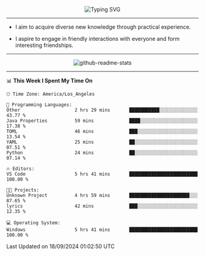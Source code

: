 <p align="center">
  <img src="https://readme-typing-svg.demolab.com?font=Fira+Code&weight=500&size=32&duration=2500&pause=1600&center=true&vCenter=true&random=false&width=1024&height=64&lines=Hi+there+%F0%9F%91%8B;I'm+delighted+you+could+make+it+here+%F0%9F%8E%89;I'm+Harry%2C+a+college+student+still+finding+my+way" alt="Typing SVG" />
</p>


---


- I aim to acquire diverse new knowledge through practical experience.

- I aspire to engage in friendly interactions with everyone and form interesting friendships.


---


<p align="center">
  <img src="https://github-readme-stats.vercel.app/api?username=Harry-Jing&show_icons=true" alt="github-readme-stats"/>
</p>


---

<!--START_SECTION:waka-->
📊 **This Week I Spent My Time On** 

```text
🕑︎ Time Zone: America/Los_Angeles

💬 Programming Languages: 
Other                    2 hrs 29 mins       ███████████░░░░░░░░░░░░░░   43.77 % 
Java Properties          59 mins             ████░░░░░░░░░░░░░░░░░░░░░   17.38 % 
TOML                     46 mins             ███░░░░░░░░░░░░░░░░░░░░░░   13.54 % 
YAML                     25 mins             ██░░░░░░░░░░░░░░░░░░░░░░░   07.51 % 
Python                   24 mins             ██░░░░░░░░░░░░░░░░░░░░░░░   07.14 % 

🔥 Editors: 
VS Code                  5 hrs 41 mins       █████████████████████████   100.00 % 

🐱‍💻 Projects: 
Unknown Project          4 hrs 59 mins       ██████████████████████░░░   87.65 % 
lyrics                   42 mins             ███░░░░░░░░░░░░░░░░░░░░░░   12.35 % 

💻 Operating System: 
Windows                  5 hrs 41 mins       █████████████████████████   100.00 % 
```


 Last Updated on 18/09/2024 01:02:50 UTC
<!--END_SECTION:waka-->
